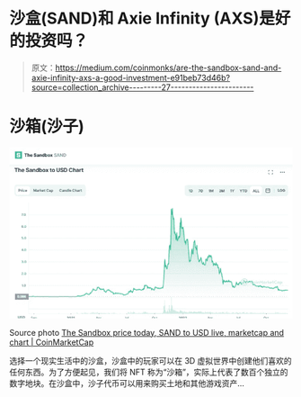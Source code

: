 # 沙盒(SAND)和 Axie Infinity (AXS)是好的投资吗？

> 原文：<https://medium.com/coinmonks/are-the-sandbox-sand-and-axie-infinity-axs-a-good-investment-e91beb73d46b?source=collection_archive---------27----------------------->

# 沙箱(沙子)

![](img/526eeaaa302f1b788dfeb904a8650607.png)

Source photo [The Sandbox price today, SAND to USD live, marketcap and chart | CoinMarketCap](https://coinmarketcap.com/currencies/the-sandbox/)

选择一个现实生活中的沙盒，沙盒中的玩家可以在 3D 虚拟世界中创建他们喜欢的任何东西。为了方便起见，我们将 NFT 称为“沙箱”，实际上代表了数百个独立的数字地块。在沙盒中，沙子代币可以用来购买土地和其他游戏资产…